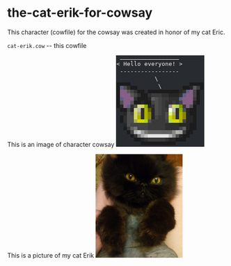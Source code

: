 # the-cat-erik-for-cowsay

This character (cowfile) for the cowsay was created in honor of my cat Eric.

`cat-erik.cow` -- this cowfile


This is an image of character cowsay
![This is an image of character cowsay](erik-cow.png)

This is a picture of my cat Erik
![This is a picture of my cat Erik](My-cat-Erik.png)
